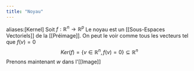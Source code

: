 ```yaml
---
title: "Noyau"
---
```

aliases:[Kernel]
Soit $f:\mathbb{R}^n \to \mathbb{R}^p$
Le noyau est un [[Sous-Espaces Vectoriels]] de la [[Préimage]]. On peut le voir comme tous les vecteurs tel que $f(v)= 0$
$$Ker(f) = \{v \in \mathbb{R}^n, f(v)=0 \} \subseteq\mathbb{R}^n$$
Prenons maintenant $w$ dans l'[[Image]]
